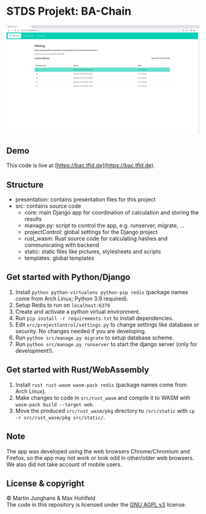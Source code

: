 # STDS Projekt: BA-Chain

![Preview](doc/presentation/demo.png)

## Demo

This code is live at [https://bac.tfld.de](https://bac.tfld.de).

## Structure

-   presentation: contains presentation files for this project
-   src: contains source code
    -   core: main Django app for coordination of calculation and storing the results
    -   manage.py: script to control the app, e.g. runserver, migrate, ...
    -   projectControl: global settings for the Django project
    -   rust_wasm: Rust source code for calculating hashes and communicating with backend
    -   static: static files like pictures, stylesheets and scripts
    -   templates: global templates

## Get started with Python/Django

1. Install `python python-virtualenv python-pip redis` (package names come from Arch Linux; Python 3.9 required).
2. Setup Redis to run on `localhost:6379`
3. Create and activate a python virtual environment.
4. Run `pip install -r requirements.txt` to install dependencies.
5. Edit `src/projectControl/settings.py` to change settings like database or security. No changes needed if you are developing.
6. Run `python src/manage.py migrate` to setup database scheme.
7. Run `python src/manage.py runserver` to start the django server (only for development!).

## Get started with Rust/WebAssembly

1. Install `rust rust-wasm wasm-pack redis` (package names come from Arch Linux).
2. Make changes to code in `src/rust_wasm` and compile it to WASM with `wasm-pack build --target web`.
3. Move the produced `src/rust_wasm/pkg` directory to `/src/static` with `cp -r src/rust_wasm/pkg src/static/`.

## Note

The app was developed using the web browsers Chrome/Chromium and Firefox, so the app may not work or look odd in other/older web browsers. We also did not take account of mobile users.

## License & copyright

© Martin Junghans & Max Hohlfeld  
The code in this repository is licensed under the [GNU AGPL v3](https://www.gnu.org/licenses/agpl-3.0.html) license.
